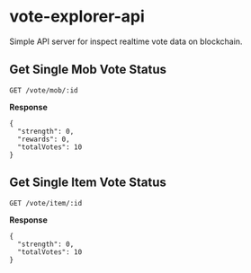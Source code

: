 # vote-explorer-api

Simple API server for inspect realtime vote data on blockchain.

## Get Single Mob Vote Status
```
GET /vote/mob/:id
```
__Response__
```
{
  "strength": 0,
  "rewards": 0,
  "totalVotes": 10
}
```

## Get Single Item Vote Status
```
GET /vote/item/:id
```
__Response__
```
{
  "strength": 0,
  "totalVotes": 10
}
```
